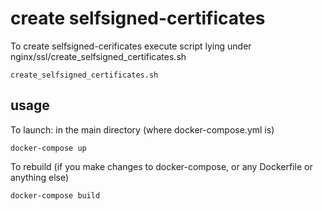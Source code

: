 # create selfsigned-certificates
To create selfsigned-cerificates execute script lying under nginx/ssl/create_selfsigned_certificates.sh

`create_selfsigned_certificates.sh`

## usage
To launch: in the main directory (where docker-compose.yml is)

`docker-compose up`

To rebuild (if you make changes to docker-compose, or any Dockerfile or anything else)

`docker-compose build`


